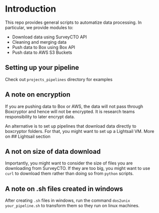 # Introduction

This repo provides general scripts to automatize data processing. In particular, we provide modules to:

* Download data using SurveyCTO API
* Cleaning and merging data
* Push data to Box using Box API
* Push data to AWS S3 Buckets

## Setting up your pipeline

Check out `projects_pipelines` directory for examples

## A note on encryption

If you are pushing data to Box or AWS, the data will not pass through Boxcryptor and hence will not be encrypted. It is research teams responsibility to later encrypt data.

An alternative is to set up pipelines that download data directly to boxcryptor folders. For that, you might want to set up a Lightsail VM. More on ## Lightsail section

## A not on size of data download

Importantly, you might want to consider the size of files you are downloading from SurveyCTO. If they are too big, you might want to use `curl` to download them rather than doing so from `python` scripts.

## A note on .sh files created in windows

After creating `.sh` files in windows, run the command `dos2unix your_pipeline.sh` to transform them so they run on linux machines.




<!-- # Setting up Lightsail VM

1. Launch AWS Lightsail VM
2. Install boxcryptor

Invoke-WebRequest -Uri https://www.boxcryptor.com/l/download-windows -OutFile Boxcryptor.msi

3. Install box drive

Invoke-WebRequest -Uri https://e3.boxcdn.net/box-installers/desktop/releases/win/Box-x64.msi -OutFile Box-x64.msi

4. Install python

Invoke-WebRequest -Uri https://www.python.org/ftp/python/3.9.4/python-3.9.4-amd64.exe -OutFile python-3.9.4-amd64.exe

5. Install git

Invoke-WebRequest -Uri https://github.com/git-for-windows/git/releases/download/v2.31.1.windows.1/Git-2.31.1-64-bit.exe -OutFile Git-2.31.1-64-bit.exe

6. Clone this repo

git clone https://github.com/PovertyAction/surveycto_data_download.git

7. Install dependencies (requirements.txt) -->
